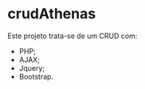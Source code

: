 # crudAthenas

Este projeto trata-se de um CRUD com:
  - PHP;
  - AJAX;
  - Jquery;
  - Bootstrap.
  
